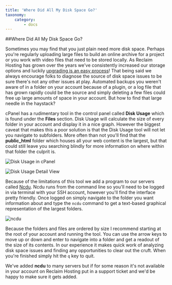 ```yaml
---
title: 'Where Did All My Disk Space Go?'
taxonomy:
    category:
        - docs
---
```


##Where Did All My Disk Space Go?

Sometimes you may find that you just plain need more disk space. Perhaps you're regularly uploading large files to build an online archive for a project or you work with video files that need to be stored locally. As Reclaim Hosting has grown over the years we've consistently increased our storage options and luckily [upgrading is an easy process](http://docs.reclaimhosting.com/FAQ/Can-I-Upgrade:Downgrade-my-Account-Later/)! That being said we always encourage folks to diagnose the source of disk space issues to be sure there's not any other issues at play. Automated backups you weren't aware of in a folder on your account because of a plugin, or a log file that has grown rapidly could be the source and simply deleting a few files could free up large amounts of space in your account. But how to find that large needle in the haystack?

cPanel has a rudimentary tool in the control panel called **Disk Usage** which is found under the **Files** section. Disk Usage will calculate the size of every folder in your account and display it in a nice graph. However the biggest caveat that makes this a poor solution is that the Disk Usage tool will not let you navigate to subfolders. More often than not you'll find that the **public_html** folder which houses all your web content is the largest, but that could still leave you searching blindly for more information on where within that folder the culprit is.

![Disk Usage in cPanel](http://i.imgur.com/gx7Ag8Q.png)

![Disk Usage Detail View](http://i.imgur.com/YCLBQVM.png)

Because of the limitations of this tool we add a program to our servers called [Ncdu](https://dev.yorhel.nl/ncdu). Ncdu runs from the command line so you'll need to be logged in via terminal with your SSH account, however you'll find the interface pretty friendly. Once logged on simply navigate to the folder you want information about and type the `ncdu` command to get a text-based graphical representation of the largest folders.

![ncdu](http://i.imgur.com/1AFNCaI.png)

Because the folders and files are ordered by size I recommend starting at the root of your account and running the tool. You can use the arrow keys to move up or down and enter to navigate into a folder and get a readout of the size of its contents. In our experience it makes quick work of analyzing disk space issues and finding any opportunities to clear out the cruft. When you're finished simply hit the `q` key to quit. 

We've added **ncdu** to many servers but if for some reason it's not available in your account on Reclaim Hosting put in a support ticket and we'd be happy to make sure it gets added.